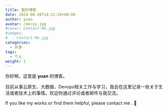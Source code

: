 ```yaml
---
title: 我的博客
date: 2024-08-20T14:21:26+08:00
author: yuan
avatar: /me/yy.jpg
#cover: Contact-Me.jpg
#images:
#  - Contact-Me.jpg
categories:
  - 开源
tags:
  - 个人
weight: 1
---
```


你好啊，这里是 **yuan** 的博客。

目前从事云原生、大数据、Devops相关工作与学习，我会在这里记录一些关于生活或者技术上的事情。欢迎你通过评论或者邮件与我交流。

<!--more-->

If you like my works or find them helpful, please contact me .  🦾

